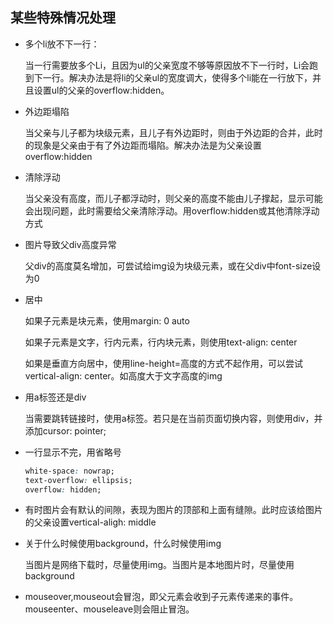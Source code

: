 ## 某些特殊情况处理

- 多个li放不下一行：

  当一行需要放多个Li，且因为ul的父亲宽度不够等原因放不下一行时，Li会跑到下一行。解决办法是将li的父亲ul的宽度调大，使得多个li能在一行放下，并且设置ul的父亲的overflow:hidden。

- 外边距塌陷

  当父亲与儿子都为块级元素，且儿子有外边距时，则由于外边距的合并，此时的现象是父亲由于有了外边距而塌陷。解决办法是为父亲设置overflow:hidden
  
- 清除浮动

  当父亲没有高度，而儿子都浮动时，则父亲的高度不能由儿子撑起，显示可能会出现问题，此时需要给父亲清除浮动。用overflow:hidden或其他清除浮动方式

- 图片导致父div高度异常

  父div的高度莫名增加，可尝试给img设为块级元素，或在父div中font-size设为0

- 居中

  如果子元素是块元素，使用margin: 0 auto

  如果子元素是文字，行内元素，行内块元素，则使用text-align: center

  如果是垂直方向居中，使用line-height=高度的方式不起作用，可以尝试vertical-align: center。如高度大于文字高度的img
  
- 用a标签还是div

  当需要跳转链接时，使用a标签。若只是在当前页面切换内容，则使用div，并添加cursor: pointer;

- 一行显示不完，用省略号

  ```css
  white-space: nowrap;
  text-overflow: ellipsis;
  overflow: hidden;
  ```

  

- 有时图片会有默认的间隙，表现为图片的顶部和上面有缝隙。此时应该给图片的父亲设置vertical-aligh: middle

- 关于什么时候使用background，什么时候使用img

  当图片是网络下载时，尽量使用img。当图片是本地图片时，尽量使用background

- mouseover,mouseout会冒泡，即父元素会收到子元素传递来的事件。 mouseenter、mouseleave则会阻止冒泡。

  